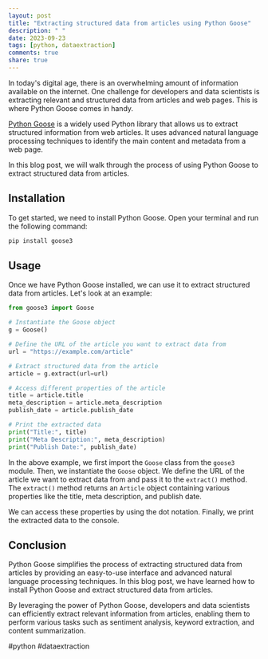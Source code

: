 ```yaml
---
layout: post
title: "Extracting structured data from articles using Python Goose"
description: " "
date: 2023-09-23
tags: [python, dataextraction]
comments: true
share: true
---
```


In today's digital age, there is an overwhelming amount of information available on the internet. One challenge for developers and data scientists is extracting relevant and structured data from articles and web pages. This is where Python Goose comes in handy.

[Python Goose](https://github.com/grangier/python-goose) is a widely used Python library that allows us to extract structured information from web articles. It uses advanced natural language processing techniques to identify the main content and metadata from a web page.

In this blog post, we will walk through the process of using Python Goose to extract structured data from articles.

## Installation
To get started, we need to install Python Goose. Open your terminal and run the following command:

```bash
pip install goose3
```

## Usage

Once we have Python Goose installed, we can use it to extract structured data from articles. Let's look at an example:

```python
from goose3 import Goose

# Instantiate the Goose object
g = Goose()

# Define the URL of the article you want to extract data from
url = "https://example.com/article"

# Extract structured data from the article
article = g.extract(url=url)

# Access different properties of the article
title = article.title
meta_description = article.meta_description
publish_date = article.publish_date

# Print the extracted data
print("Title:", title)
print("Meta Description:", meta_description)
print("Publish Date:", publish_date)
```

In the above example, we first import the `Goose` class from the `goose3` module. Then, we instantiate the `Goose` object. We define the URL of the article we want to extract data from and pass it to the `extract()` method. The `extract()` method returns an `Article` object containing various properties like the title, meta description, and publish date.

We can access these properties by using the dot notation. Finally, we print the extracted data to the console.

## Conclusion

Python Goose simplifies the process of extracting structured data from articles by providing an easy-to-use interface and advanced natural language processing techniques. In this blog post, we have learned how to install Python Goose and extract structured data from articles.

By leveraging the power of Python Goose, developers and data scientists can efficiently extract relevant information from articles, enabling them to perform various tasks such as sentiment analysis, keyword extraction, and content summarization.

#python #dataextraction